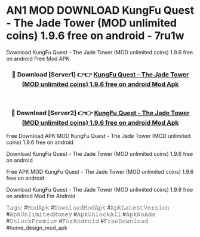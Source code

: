 # AN1 MOD DOWNLOAD KungFu Quest  - The Jade Tower (MOD unlimited coins) 1.9.6 free on android - 7ru1w
Download KungFu Quest  - The Jade Tower (MOD unlimited coins) 1.9.6 free on android Free Mod APK

<div align="center">
<h3>🔴 Download [Server1] 👉👉 <a href="https://apk-comot.site?title=KungFu_Quest__-_The_Jade_Tower_(MOD_unlimited_coins)_1.9.6_free_on_android">KungFu Quest  - The Jade Tower (MOD unlimited coins) 1.9.6 free on android Mod Apk</a></h3><br>

<h3>🔴 Download [Server2] 👉👉 <a href="https://apk-comot.site?title=KungFu_Quest__-_The_Jade_Tower_(MOD_unlimited_coins)_1.9.6_free_on_android">KungFu Quest  - The Jade Tower (MOD unlimited coins) 1.9.6 free on android Mod Apk</a></h3>
</div>


Free Download APK MOD KungFu Quest  - The Jade Tower (MOD unlimited coins) 1.9.6 free on android

Download KungFu Quest  - The Jade Tower (MOD unlimited coins) 1.9.6 free on android 

Free APK MOD KungFu Quest  - The Jade Tower (MOD unlimited coins) 1.9.6 free on android 

Download KungFu Quest  - The Jade Tower (MOD unlimited coins) 1.9.6 free on android Mod For Android

𝚃𝚊𝚐𝚜: #𝙼𝚘𝚍𝙰𝚙𝚔 #𝙳𝚘𝚠𝚗𝚕𝚘𝚊𝚍𝙼𝚘𝚍𝙰𝚙𝚔 #𝙰𝚙𝚔𝙻𝚊𝚝𝚎𝚜𝚝𝚅𝚎𝚛𝚜𝚒𝚘𝚗 #𝙰𝚙𝚔𝚄𝚗𝚕𝚒𝚖𝚒𝚝𝚎𝚍𝙼𝚘𝚗𝚎𝚢 #𝙰𝚙𝚔𝚄𝚗𝚕𝚘𝚌𝚔𝙰𝚕𝚕 #𝙰𝚙𝚔𝙽𝚘𝙰𝚍𝚜 #𝚄𝚗𝚕𝚘𝚌𝚔𝙿𝚛𝚎𝚖𝚒𝚞𝚖 #𝙵𝚘𝚛𝙰𝚗𝚍𝚛𝚘𝚒𝚍 #𝙵𝚛𝚎𝚎𝙳𝚘𝚠𝚗𝚕𝚘𝚊𝚍 #home_design_mod_apk